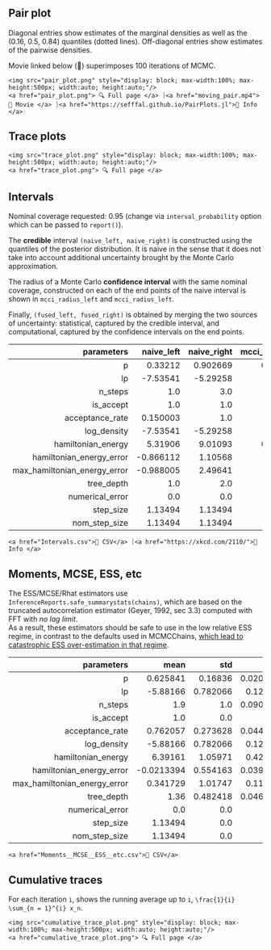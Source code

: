 ## Pair plot 

Diagonal entries show estimates of the marginal 
densities as well as the (0.16, 0.5, 0.84) 
quantiles (dotted lines). 
Off-diagonal entries show estimates of the pairwise 
densities. 

Movie linked below (🍿) superimposes 
100 iterations 
of MCMC. 

```@raw html
<img src="pair_plot.png" style="display: block; max-width:100%; max-height:500px; width:auto; height:auto;"/>
<a href="pair_plot.png"> 🔍 Full page </a> ⏐<a href="moving_pair.mp4">🍿 Movie </a> ⏐<a href="https://sefffal.github.io/PairPlots.jl">🔗 Info </a>
```


## Trace plots 


```@raw html
<img src="trace_plot.png" style="display: block; max-width:100%; max-height:500px; width:auto; height:auto;"/>
<a href="trace_plot.png"> 🔍 Full page </a>  
```


## Intervals 

Nominal coverage requested: 0.95 
(change via `interval_probability` option which can be passed to `report()`). 

The **credible** interval `(naive_left, naive_right)` is constructed using the quantiles 
of the posterior distribution. It is naive in the sense that it does not take 
into account additional uncertainty brought by the Monte Carlo approximation. 

The radius of a Monte Carlo **confidence interval** with the same nominal coverage, 
constructed on each of the end points of the naive interval is shown in 
`mcci_radius_left` and `mcci_radius_left`. 

Finally, `(fused_left, fused_right)` is obtained by merging the two sources of 
uncertainty: statistical, captured by the credible interval, and computational, 
captured by the confidence intervals on the end points. 

| **parameters**                  | **naive\_left** | **naive\_right** | **mcci\_radius\_left** | **mcci\_radius\_right** | **fused\_left** | **fused\_right** |
|--------------------------------:|----------------:|-----------------:|-----------------------:|------------------------:|----------------:|-----------------:|
| p                               | 0.33212         | 0.902669         | 0.0575822              | 0.0467162               | 0.274537        | 0.949386         |
| lp                              | -7.53541        | -5.29258         | 3.19074                | 0.0100804               | -10.7261        | -5.2825          |
| n\_steps                        | 1.0             | 3.0              | 0.0                    | NaN                     | 1.0             | NaN              |
| is\_accept                      | 1.0             | 1.0              | NaN                    | NaN                     | NaN             | NaN              |
| acceptance\_rate                | 0.150003        | 1.0              | 0.146958               | NaN                     | 0.0030453       | NaN              |
| log\_density                    | -7.53541        | -5.29258         | 3.19074                | 0.0100804               | -10.7261        | -5.2825          |
| hamiltonian\_energy             | 5.31906         | 9.01093          | 0.0477114              | 2.57344                 | 5.27135         | 11.5844          |
| hamiltonian\_energy\_error      | -0.866112       | 1.10568          | 2.49207                | 0.331091                | -3.35819        | 1.43677          |
| max\_hamiltonian\_energy\_error | -0.988005       | 2.49641          | 2.49023                | 1.64922                 | -3.47823        | 4.14564          |
| tree\_depth                     | 1.0             | 2.0              | 0.0                    | NaN                     | 1.0             | NaN              |
| numerical\_error                | 0.0             | 0.0              | NaN                    | NaN                     | NaN             | NaN              |
| step\_size                      | 1.13494         | 1.13494          | NaN                    | NaN                     | NaN             | NaN              |
| nom\_step\_size                 | 1.13494         | 1.13494          | NaN                    | NaN                     | NaN             | NaN              |
 

```@raw html
<a href="Intervals.csv">💾 CSV</a> ⏐<a href="https://xkcd.com/2110/">🔗 Info </a>
```


## Moments, MCSE, ESS, etc 

The ESS/MCSE/Rhat estimators use `InferenceReports.safe_summarystats(chains)`, which are based on 
the truncated autocorrelation estimator (Geyer, 1992, sec 3.3) computed with FFT 
with *no lag limit*.  
As a result, these estimators should be 
safe to use in the low relative ESS regime, in contrast to the defaults used in MCMCChains, 
[which lead to catastrophic ESS over-estimation in that regime](https://ubc-stat-ml.github.io/ess-bench/report.html).

| **parameters**                  | **mean**   | **std**  | **mcse**  | **ess\_bulk** | **ess\_tail** | **rhat** | **ess\_per\_sec** |
|--------------------------------:|-----------:|---------:|----------:|--------------:|--------------:|---------:|------------------:|
| p                               | 0.625841   | 0.16836  | 0.0204406 | 70.4438       | 49.6206       | 1.07179  | 15.8765           |
| lp                              | -5.88166   | 0.782066 | 0.125231  | 13.323        | 51.5563       | 1.08358  | 3.00271           |
| n\_steps                        | 1.9        | 1.0      | 0.0908447 | 121.172       | NaN           | 0.993556 | 27.3093           |
| is\_accept                      | 1.0        | 0.0      | NaN       | NaN           | NaN           | NaN      | NaN               |
| acceptance\_rate                | 0.762057   | 0.273628 | 0.0448295 | 45.7038       | NaN           | 1.04328  | 10.3006           |
| log\_density                    | -5.88166   | 0.782066 | 0.125231  | 13.323        | 51.5563       | 1.08358  | 3.00271           |
| hamiltonian\_energy             | 6.39161    | 1.05971  | 0.426966  | 5.43725       | NaN           | 1.15749  | 1.22543           |
| hamiltonian\_energy\_error      | -0.0213394 | 0.554163 | 0.0391852 | 200.0         | 87.242        | 1.0102   | 45.0755           |
| max\_hamiltonian\_energy\_error | 0.341729   | 1.01747  | 0.118823  | 82.5718       | 76.6284       | 1.0707   | 18.6098           |
| tree\_depth                     | 1.36       | 0.482418 | 0.0463294 | 108.426       | NaN           | 1.00554  | 24.4368           |
| numerical\_error                | 0.0        | 0.0      | NaN       | NaN           | NaN           | NaN      | NaN               |
| step\_size                      | 1.13494    | 0.0      | NaN       | NaN           | NaN           | NaN      | NaN               |
| nom\_step\_size                 | 1.13494    | 0.0      | NaN       | NaN           | NaN           | NaN      | NaN               |
 

```@raw html
<a href="Moments__MCSE__ESS__etc.csv">💾 CSV</a> 
```


## Cumulative traces 

For each iteration ``i``, shows the running average up to ``i``,
``\frac{1}{i} \sum_{n = 1}^{i} x_n``. 

```@raw html
<img src="cumulative_trace_plot.png" style="display: block; max-width:100%; max-height:500px; width:auto; height:auto;"/>
<a href="cumulative_trace_plot.png"> 🔍 Full page </a>  
```

